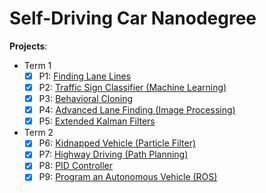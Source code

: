 # Self-Driving Car Nanodegree

**Projects**: 
- Term 1
  - [x] P1: [Finding Lane Lines](Term1/P1-Lane-Lines)   
  - [x] P2: [Traffic Sign Classifier (Machine Learning)](Term1/P2-Traffic-Sign-Classifier)
  - [x] P3: [Behavioral Cloning](Term1/P3-Behavioral-Cloning)
  - [x] P4: [Advanced Lane Finding (Image Processing)](Term1/P4-Advanced-Lane-Finding)
  - [x] P5: [Extended Kalman Filters](Term1/P5-Extended-Kalman-Filters)

- Term 2
  - [x] P6: [Kidnapped Vehicle (Particle Filter)](Term2/P6-Kidnapped-Vehicle)
  - [x] P7: [Highway Driving (Path Planning)](Term2/P7-Highway-Driving)
  - [x] P8: [PID Controller](Term2/P8-PID-Controller)
  - [x] P9: [Program an Autonomous Vehicle (ROS)](Term2/P9-Capstone-Project)
